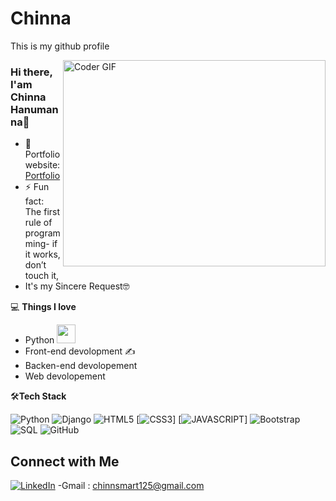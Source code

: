 


# Chinna
This is my github profile 


<img align="right" src="https://github.com/rajaprerak/rajaprerak/blob/master/developer.gif" alt="Coder GIF" width="420" height="330">



### Hi there, I'am Chinna Hanumanna👋

- 🎯 Portfolio website: [Portfolio](https://chinnahanumanna.github.io/Chinna-s-portfolio/)
- ⚡ Fun fact: The first rule of programming- if it works, don’t touch it,
-    It's my Sincere Request🤓

💻 **Things I love**
- Python <img src="https://media.giphy.com/media/WUlplcMpOCEmTGBtBW/giphy.gif" width="30"> 
- Front-end devolopment ✍️
- Backen-end devolopement
- Web devolopement
    
🛠**Tech Stack**

![Python](https://img.shields.io/badge/-Python-000000?style=flat&logo=python)
![Django](https://img.shields.io/badge/-Django-000000?style=flat&logo=Django)
![HTML5](https://img.shields.io/badge/-HTML5-000000?style=flat&logo=HTML5)
[![CSS3](https://img.shields.io/badge/-CSS3-000000?style=flat&logo=CSS3)]
[![JAVASCRIPT](https://img.shields.io/badge/-JAVASCRIPT-000000?style=flat&logo=CSS3)]
![Bootstrap](https://img.shields.io/badge/-Bootstrap-000000?style=flat&logo=bootstrap)
![SQL](https://img.shields.io/badge/-SQL-000000?style=flat&logo=MySQL)
![GitHub](https://img.shields.io/badge/-GitHub-000000?style=flat&logo=github&logoColor=FFFFFF)


<!-- Contact Section -->

## Connect with Me

[![LinkedIn](https://img.shields.io/badge/LinkedIn-0077B5?style=for-the-badge&logo=linkedin&logoColor=white)](https://www.linkedin.com/in/chinna-hanumanna-64974522b/)
-Gmail : chinnsmart125@gmail.com
